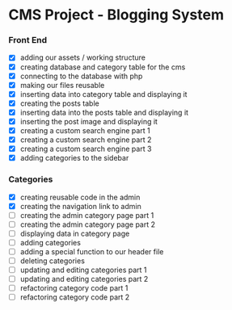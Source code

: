 # CMS Project - Blogging System

### Front End

- [x] adding our assets / working structure 
- [x] creating database and category table for the cms
- [x] connecting to the database with php
- [x] making our files reusable
- [x] inserting data into category table and displaying it
- [x] creating the posts table
- [x] inserting data into the posts table and displaying it
- [x] inserting the post image and displaying it
- [x] creating a custom search engine part 1
- [x] creating a custom search engine part 2
- [x] creating a custom search engine part 3
- [x] adding categories to the sidebar

### Categories

- [x] creating reusable code in the admin
- [x] creating the navigation link to admin
- [ ] creating the admin category page part 1
- [ ] creating the admin category page part 2
- [ ] displaying data in category page
- [ ] adding categories
- [ ] adding a special function to our header file
- [ ] deleting categories
- [ ] updating and editing categories part 1
- [ ] updating and editing categories part 2
- [ ] refactoring category code part 1
- [ ] refactoring category code part 2